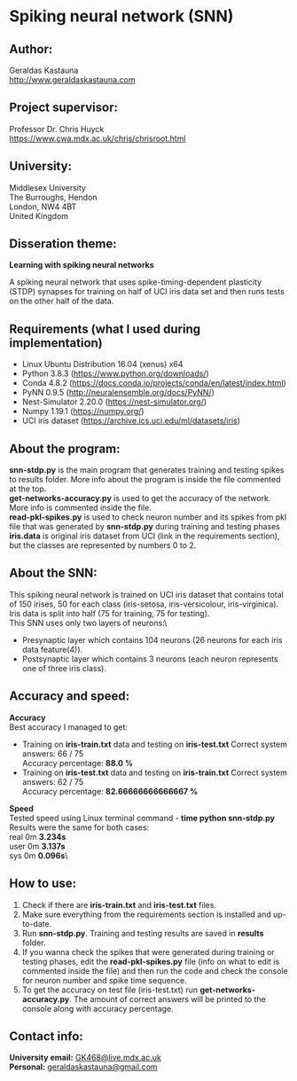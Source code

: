 # Spiking neural network (SNN)

## Author:
Geraldas Kastauna\
http://www.geraldaskastauna.com

## Project supervisor:
Professor Dr. Chris Huyck\
https://www.cwa.mdx.ac.uk/chris/chrisroot.html

## University:
Middlesex University\
The Burroughs, Hendon\
London, NW4 4BT\
United Kingdom

## Disseration theme:
**Learning with spiking neural networks**

A spiking neural network that uses spike-timing-dependent plasticity (STDP) synapses for training on half of UCI iris data set
and then runs tests on the other half of the data.

## Requirements (what I used during implementation)
* Linux Ubuntu Distribution 16.04 (xenus) x64
* Python 3.8.3 (https://www.python.org/downloads/)
* Conda 4.8.2 (https://docs.conda.io/projects/conda/en/latest/index.html)
* PyNN 0.9.5 (http://neuralensemble.org/docs/PyNN/)
* Nest-Simulator 2.20.0 (https://nest-simulator.org/)
* Numpy 1.19.1 (https://numpy.org/)
* UCI iris dataset (https://archive.ics.uci.edu/ml/datasets/iris)

## About the program:
**snn-stdp.py** is the main program that generates training and testing spikes to results folder. More info about the program is inside the file commented at the top.\
**get-networks-accuracy.py** is used to get the accuracy of the network. More info is commented inside the file.\
**read-pkl-spikes.py** is used to check neuron number and its spikes from pkl file that was generated by **snn-stdp.py**
during training and testing phases\
**iris.data** is original iris dataset from UCI (link in the requirements section), but the classes are represented by numbers 0 to 2.

## About the SNN:
This spiking neural network is trained on UCI iris dataset that contains total of 150 irises, 50 for each class (iris-setosa, iris-versicolour, iris-virginica). Iris data is split into half (75 for training, 75 for testing).\
This SNN uses only two layers of neurons:\
* Presynaptic layer which contains 104 neurons (26 neurons for each iris data feature(4)).
* Postsynaptic layer which contains 3 neurons (each neuron represents one of three iris class).

## Accuracy and speed:
**Accuracy**\
Best accuracy I managed to get:
* Training on **iris-train.txt** data and testing on **iris-test.txt**
Correct system answers: 66 / 75\
Accuracy percentage: **88.0 %**
* Training on **iris-test.txt** data and testing on **iris-train.txt**
Correct system answers: 62 / 75\
Accuracy percentage: **82.66666666666667 %**

**Speed**\
Tested speed using Linux terminal command - **time python snn-stdp.py**\
Results were the same for both cases:\
real    0m **3.234s**\
user    0m **3.137s**\
sys     0m **0.096s**\

## How to use:
1. Check if there are **iris-train.txt** and **iris-test.txt** files.
2. Make sure everything from the requirements section is installed and up-to-date.
3. Run **snn-stdp.py**. Training and testing results are saved in **results** folder.
4. If you wanna check the spikes that were generated during training or testing phases, 
edit the **read-pkl-spikes.py** file (info on what to edit is commented inside the file)
and then run the code and check the console for neuron number and spike time sequence.
5. To get the accuracy on test file (iris-test.txt) run **get-networks-accuracy.py**.
The amount of correct answers will be printed to the console along with accuracy percentage.

## Contact info:
**University email:** GK468@live.mdx.ac.uk\
**Personal:** geraldaskastauna@gmail.com
